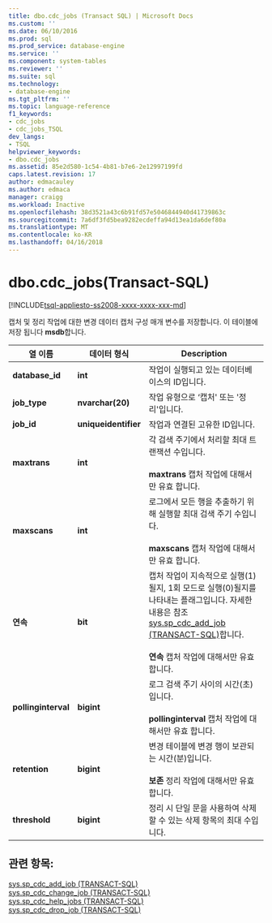 ```yaml
---
title: dbo.cdc_jobs (Transact SQL) | Microsoft Docs
ms.custom: ''
ms.date: 06/10/2016
ms.prod: sql
ms.prod_service: database-engine
ms.service: ''
ms.component: system-tables
ms.reviewer: ''
ms.suite: sql
ms.technology:
- database-engine
ms.tgt_pltfrm: ''
ms.topic: language-reference
f1_keywords:
- cdc_jobs
- cdc_jobs_TSQL
dev_langs:
- TSQL
helpviewer_keywords:
- dbo.cdc_jobs
ms.assetid: 85e2d580-1c54-4b81-b7e6-2e12997199fd
caps.latest.revision: 17
author: edmacauley
ms.author: edmaca
manager: craigg
ms.workload: Inactive
ms.openlocfilehash: 38d3521a43c6b91fd57e5046844940d41739863c
ms.sourcegitcommit: 7a6df3fd5bea9282ecdeffa94d13ea1da6def80a
ms.translationtype: MT
ms.contentlocale: ko-KR
ms.lasthandoff: 04/16/2018
---
```

# <a name="dbocdcjobs-transact-sql"></a>dbo.cdc_jobs(Transact-SQL)
[!INCLUDE[tsql-appliesto-ss2008-xxxx-xxxx-xxx-md](../../includes/tsql-appliesto-ss2008-xxxx-xxxx-xxx-md.md)]

  캡처 및 정리 작업에 대한 변경 데이터 캡처 구성 매개 변수를 저장합니다. 이 테이블에 저장 됩니다 **msdb**합니다.  
  
 
  
|열 이름|데이터 형식|Description|  
|-----------------|---------------|-----------------|  
|**database_id**|**int**|작업이 실행되고 있는 데이터베이스의 ID입니다.|  
|**job_type**|**nvarchar(20)**|작업 유형으로 ‘캡처' 또는 '정리'입니다.|  
|**job_id**|**uniqueidentifier**|작업과 연결된 고유한 ID입니다.|  
|**maxtrans**|**int**|각 검색 주기에서 처리할 최대 트랜잭션 수입니다.<br /><br /> **maxtrans** 캡처 작업에 대해서만 유효 합니다.|  
|**maxscans**|**int**|로그에서 모든 행을 추출하기 위해 실행할 최대 검색 주기 수입니다.<br /><br /> **maxscans** 캡처 작업에 대해서만 유효 합니다.|  
|**연속**|**bit**|캡처 작업이 지속적으로 실행(1)될지, 1회 모드로 실행(0)될지를 나타내는 플래그입니다. 자세한 내용은 참조 [sys.sp_cdc_add_job &#40;TRANSACT-SQL&#41;](../../relational-databases/system-stored-procedures/sys-sp-cdc-add-job-transact-sql.md)합니다.<br /><br /> **연속** 캡처 작업에 대해서만 유효 합니다.|  
|**pollinginterval**|**bigint**|로그 검색 주기 사이의 시간(초)입니다.<br /><br /> **pollinginterval** 캡처 작업에 대해서만 유효 합니다.|  
|**retention**|**bigint**|변경 테이블에 변경 행이 보관되는 시간(분)입니다.<br /><br /> **보존** 정리 작업에 대해서만 유효 합니다.|  
|**threshold**|**bigint**|정리 시 단일 문을 사용하여 삭제할 수 있는 삭제 항목의 최대 수입니다.|  
  
## <a name="see-also"></a>관련 항목:  
 [sys.sp_cdc_add_job &#40;TRANSACT-SQL&#41;](../../relational-databases/system-stored-procedures/sys-sp-cdc-add-job-transact-sql.md)   
 [sys.sp_cdc_change_job &#40;TRANSACT-SQL&#41;](../../relational-databases/system-stored-procedures/sys-sp-cdc-change-job-transact-sql.md)   
 [sys.sp_cdc_help_jobs &#40;TRANSACT-SQL&#41;](../../relational-databases/system-stored-procedures/sys-sp-cdc-help-jobs-transact-sql.md)   
 [sys.sp_cdc_drop_job &#40;TRANSACT-SQL&#41;](../../relational-databases/system-stored-procedures/sys-sp-cdc-drop-job-transact-sql.md)  
  
  
